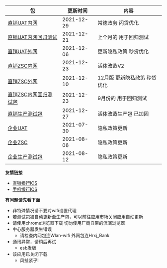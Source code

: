 |  包   | 更新时间  | 内容  |
|  ----  | ----  |----  |
| [直销UAT内网](https://www.pgyer.com/dsbank_uat)  | 2021-12-29 | 常德政务 闪贷优化 |
| [直销UAT内网回归测试](https://www.pgyer.com/dsbank_u_regressio)  | 2021-12-21 | 上个月的 用于回归测试|
| [直销UAT外网](https://www.pgyer.com/dsbank_uat_w)  | 2021-12-06 | 更新隐私政策 秒贷优化|
| [直销ZSC内网](https://www.pgyer.com/dsbank_zsc)  | 2021-12-23 | 活体改造V2 |
| [直销ZSC外网](https://www.pgyer.com/dsbank_zsc_w)   | 2021-12-10 | 12月版 更新隐私政策 秒贷优化|
| [直销ZSC内网回归测试包](https://www.pgyer.com/dsbank_z_regressio)  | 2021-12-23 | 9月份的 用于回归测试 |
| [直销生产测试包](https://www.pgyer.com/dsbank_release) | 2021-12-27 | 活体改造生产包 已加固|
| [企业UAT](https://www.pgyer.com/qyBank_uat)  | 2021-07-30 | 隐私政策更新 |
| [企业ZSC](https://www.pgyer.com/qyBank_zsc)   | 2021-08-06 | 隐私政策更新 |
| [企业生产测试包](https://www.pgyer.com/qyBank_release)   | 2021-08-12 | 隐私政策更新 |


**友情链接**
+ [直销银行IOS](http://d.7short.com/hrxjubank)
+ [手机银行IOS](http://d.7short.com/hrxjpmbank)

**有问题请先看下面**
+ 非特殊情况请不要对wifi设置代理
+ 若测试包被自动更新至生产包，可以前往应用市场关闭应用自动更新
+ 请使用chrome浏览器下载 切勿使用厂商自带的流氓浏览器
+ 中心服务器发生错误
  + 请检查内网包连Wlan-wifi 外网包连Hrxj_Bank
+ 通讯异常，请稍后再试
  + esb发版
+ 该应用已关闭下载
  + 风扯紧乎!


